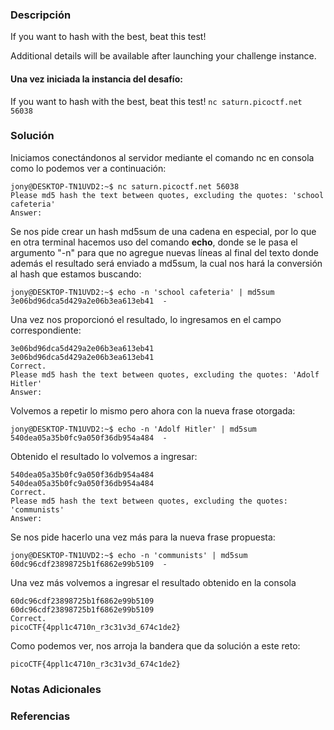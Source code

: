 ### Descripción
If you want to hash with the best, beat this test!

Additional details will be available after launching your challenge instance.
#### Una vez iniciada la instancia del desafío:
If you want to hash with the best, beat this test!
`nc saturn.picoctf.net 56038`
### Solución
Iniciamos conectándonos al servidor mediante el comando nc en consola como lo podemos ver a continuación:

```shell
jony@DESKTOP-TN1UVD2:~$ nc saturn.picoctf.net 56038
Please md5 hash the text between quotes, excluding the quotes: 'school cafeteria'
Answer:
```

Se nos pide crear un hash md5sum de una cadena en especial, por lo que en otra terminal hacemos uso del comando **echo**, donde se le pasa el argumento "-n" para que no agregue nuevas líneas al final del texto donde además el resultado será enviado a md5sum, la cual nos hará la conversión al hash que estamos buscando: 

```shell
jony@DESKTOP-TN1UVD2:~$ echo -n 'school cafeteria' | md5sum
3e06bd96dca5d429a2e06b3ea613eb41  -
```

Una vez nos proporcionó el resultado, lo ingresamos en el campo correspondiente:

```shell
3e06bd96dca5d429a2e06b3ea613eb41
3e06bd96dca5d429a2e06b3ea613eb41
Correct.
Please md5 hash the text between quotes, excluding the quotes: 'Adolf Hitler'
Answer:
```

Volvemos a repetir lo mismo pero ahora con la nueva frase otorgada:

```shell
jony@DESKTOP-TN1UVD2:~$ echo -n 'Adolf Hitler' | md5sum
540dea05a35b0fc9a050f36db954a484  -
```

Obtenido el resultado lo volvemos a ingresar:

```shell
540dea05a35b0fc9a050f36db954a484
540dea05a35b0fc9a050f36db954a484
Correct.
Please md5 hash the text between quotes, excluding the quotes: 'communists'
Answer:
```

Se nos pide hacerlo una vez más para la nueva frase propuesta:

```shell
jony@DESKTOP-TN1UVD2:~$ echo -n 'communists' | md5sum
60dc96cdf23898725b1f6862e99b5109  -
```

Una vez más volvemos a ingresar el resultado obtenido en la consola

```shell
60dc96cdf23898725b1f6862e99b5109
60dc96cdf23898725b1f6862e99b5109
Correct.
picoCTF{4ppl1c4710n_r3c31v3d_674c1de2}
```

Como podemos ver, nos arroja la bandera que da solución a este reto:

```
picoCTF{4ppl1c4710n_r3c31v3d_674c1de2}
```
### Notas Adicionales

### Referencias